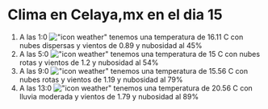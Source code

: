 # Clima en Celaya,mx en el dia 15

1. A las 1:0 !["icon weather"](http://openweathermap.org/img/w/03n.png) tenemos una temperatura de 16.11 C con nubes dispersas y  vientos de 0.89 y nubosidad al 45%
1. A las 5:0 !["icon weather"](http://openweathermap.org/img/w/04n.png) tenemos una temperatura de 15 C con nubes rotas y  vientos de 1.2 y nubosidad al 54%
1. A las 9:0 !["icon weather"](http://openweathermap.org/img/w/04d.png) tenemos una temperatura de 15.56 C con nubes rotas y  vientos de 1.19 y nubosidad al 79%
1. A las 13:0 !["icon weather"](http://openweathermap.org/img/w/10d.png) tenemos una temperatura de 20.56 C con lluvia moderada y  vientos de 1.79 y nubosidad al 89%
